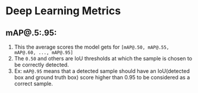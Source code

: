 # Deep Learning Metrics


## mAP@.5:.95:
   1. This the average scores the model gets for `[mAP@.50, mAP@.55, mAP@.60, ..., mAP@.95]`
   2. The `0.50` and others are IoU thresholds at which the sample is chosen to be correctly detected.
   3. Ex: `mAP@.95` means that a detected sample should have an IoU(detected box and ground truth box) score higher than 0.95 to be considered as a correct sample.